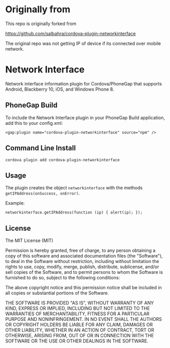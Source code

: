 Originally from
=================
This repo is originally forked from

https://github.com/salbahra/cordova-plugin-networkinterface

The original repo was not getting IP of device if its connected over mobile network.

Network Interface
=================

Network interface information plugin for Cordova/PhoneGap that supports Android, Blackberry 10, iOS, and Windows Phone 8.

## PhoneGap Build

To include the Network Interface plugin in your PhoneGap Build application, add this to your config.xml:

    <gap:plugin name="cordova-plugin-networkinterface" source="npm" />

## Command Line Install

    cordova plugin add cordova-plugin-networkinterface

## Usage

The plugin creates the object `networkinterface` with the methods `getIPAddress(onSuccess, onError)`.

Example:

	networkinterface.getIPAddress(function (ip) { alert(ip); });

## License

The MIT License (MIT)

Permission is hereby granted, free of charge, to any person obtaining a copy
of this software and associated documentation files (the "Software"), to deal
in the Software without restriction, including without limitation the rights
to use, copy, modify, merge, publish, distribute, sublicense, and/or sell
copies of the Software, and to permit persons to whom the Software is
furnished to do so, subject to the following conditions:

The above copyright notice and this permission notice shall be included in
all copies or substantial portions of the Software.

THE SOFTWARE IS PROVIDED "AS IS", WITHOUT WARRANTY OF ANY KIND, EXPRESS OR
IMPLIED, INCLUDING BUT NOT LIMITED TO THE WARRANTIES OF MERCHANTABILITY,
FITNESS FOR A PARTICULAR PURPOSE AND NONINFRINGEMENT. IN NO EVENT SHALL THE
AUTHORS OR COPYRIGHT HOLDERS BE LIABLE FOR ANY CLAIM, DAMAGES OR OTHER
LIABILITY, WHETHER IN AN ACTION OF CONTRACT, TORT OR OTHERWISE, ARISING FROM,
OUT OF OR IN CONNECTION WITH THE SOFTWARE OR THE USE OR OTHER DEALINGS IN
THE SOFTWARE.
